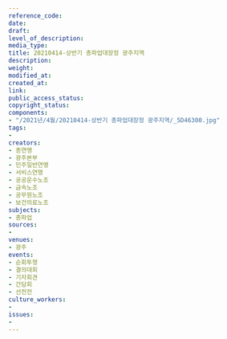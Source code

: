 ```yaml
---
reference_code: 
date: 
draft: 
level_of_description: 
media_type: 
title: 20210414-상반기 총파업대장정 광주지역
description: 
weight: 
modified_at: 
created_at: 
link: 
public_access_status: 
copyright_status: 
components:
- "/2021년/4월/20210414-상반기 총파업대장정 광주지역/_5D46300.jpg"
tags:
- 
creators:
- 총연맹
- 광주본부
- 민주일반연맹
- 서비스연맹
- 공공운수노조
- 금속노조
- 공무원노조
- 보건의료노조
subjects:
- 총파업
sources:
- 
venues:
- 광주
events:
- 순회투쟁
- 결의대회
- 기자회견
- 간담회
- 선전전
culture_workers:
- 
issues:
- 
---
```

